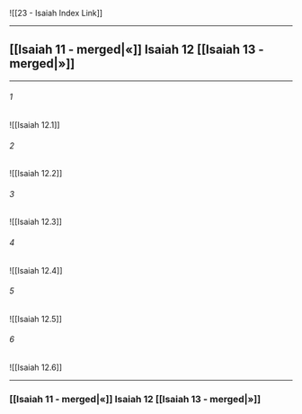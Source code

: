 ![[23 - Isaiah Index Link]]

---
##  [[Isaiah 11 - merged|«]] Isaiah 12 [[Isaiah 13 - merged|»]]

---

###### 1
![[Isaiah 12.1]] 

###### 2
![[Isaiah 12.2]] 

###### 3
![[Isaiah 12.3]] 

###### 4
![[Isaiah 12.4]]

###### 5 
![[Isaiah 12.5]] 

###### 6
![[Isaiah 12.6]] 


---
###  [[Isaiah 11 - merged|«]] Isaiah 12 [[Isaiah 13 - merged|»]]